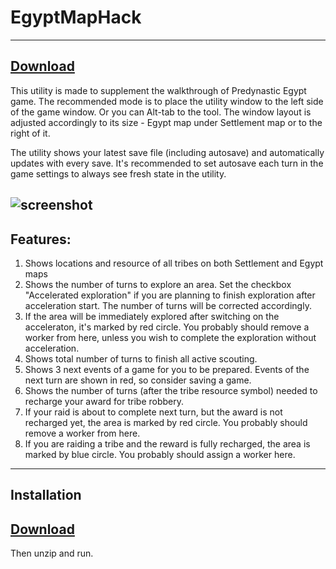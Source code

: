 # EgyptMapHack
------
[Download](https://github.com/mvviner/EgyptMapHack/releases/download/1.0/EgyptMapHack.zip)
------
This utility is made to supplement the walkthrough of Predynastic Egypt game.
The recommended mode is to place the utility window to the left side of the game window. Or you can Alt-tab to the tool. The window layout is adjusted accordingly to its size - Egypt map under Settlement map or to the right of it.

The utility shows your latest save file (including autosave) and automatically updates with every save. It's recommended to set autosave each turn in the game settings to always see fresh state in the utility.

![screenshot](https://raw.githubusercontent.com/mvviner/EgyptMapHack/master/EgyptMapHack%20screenshot.png)
------
Features:
------
1. Shows locations and resource of all tribes on both Settlement and Egypt maps
2. Shows the number of turns to explore an area. Set the checkbox "Accelerated exploration" if you are planning to finish exploration after acceleration start. The number of turns will be corrected accordingly.
3. If the area will be immediately explored after switching on the acceleraton, it's marked by red circle. You probably should remove a worker from here, unless you wish to complete the exploration without acceleration.
4. Shows total number of turns to finish all active scouting.
5. Shows 3 next events of a game for you to be prepared. Events of the next turn are shown in red, so consider saving a game.
6. Shows the number of turns (after the tribe resource symbol) needed to recharge your award for tribe robbery.
7. If your raid is about to complete next turn, but the award is not recharged yet, the area is marked by red circle. You probably should remove a worker from here.
8. If you are raiding a tribe and the reward is fully recharged, the area is marked by blue circle. You probably should assign a worker here.

------
Installation
------
[Download](https://github.com/mvviner/EgyptMapHack/releases/download/1.0/EgyptMapHack.zip)
------
Then unzip and run.

